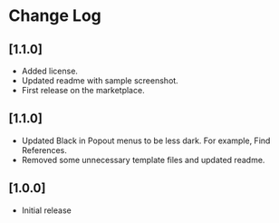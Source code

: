 # Change Log

## [1.1.0]

- Added license.
- Updated readme with sample screenshot.
- First release on the marketplace.

## [1.1.0]

- Updated Black in Popout menus to be less dark. For example, Find References.
- Removed some unnecessary template files and updated readme.

## [1.0.0]

- Initial release
